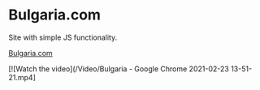 # Bulgaria.com

Site with simple JS functionality.

[Bulgaria.com](https://darya-slugina.github.io/Bulgaria.com/.) 

[![Watch the video](/Video/Bulgaria - Google Chrome 2021-02-23 13-51-21.mp4]

